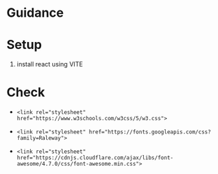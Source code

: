 # Guidance

# Setup
1. install react using VITE

# Check <Link>
- `<link rel="stylesheet" href="https://www.w3schools.com/w3css/5/w3.css">`

- `<link rel="stylesheet" href="https://fonts.googleapis.com/css?family=Raleway">`

- `<link rel="stylesheet" href="https://cdnjs.cloudflare.com/ajax/libs/font-awesome/4.7.0/css/font-awesome.min.css">`